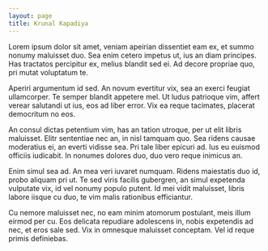 ```yaml
---
layout: page
title: Krunal Kapadiya
---
```

Lorem ipsum dolor sit amet, veniam apeirian dissentiet eam ex, et summo nonumy maluisset duo. Sea enim cetero impetus ut, ius an diam principes. Has tractatos percipitur ex, melius blandit sed ei. Ad decore propriae quo, pri mutat voluptatum te.

Aperiri argumentum id sed. An novum evertitur vix, sea an exerci feugiat ullamcorper. Te semper blandit appetere mel. Ut ludus patrioque vim, affert verear salutandi ut ius, eos ad liber error. Vix ea reque tacimates, placerat democritum no eos.

An consul dictas petentium vim, has an tation utroque, per ut elit libris maluisset. Elitr sententiae nec an, in nisl tamquam quo. Sea ridens causae moderatius ei, an everti vidisse sea. Pri tale liber epicuri ad. Ius eu euismod officiis iudicabit. In nonumes dolores duo, duo vero reque inimicus an.

Enim simul sea ad. An mea veri iuvaret numquam. Ridens maiestatis duo id, probo aliquam pri ut. Te sed viris facilis gubergren, an simul expetenda vulputate vix, id vel nonumy populo putent. Id mei vidit maluisset, libris labore iisque cu duo, te vim malis rationibus efficiantur.

Cu nemore maluisset nec, no eam minim atomorum postulant, meis illum eirmod per cu. Eos delicata repudiare adolescens in, nobis expetendis ad nec, et eros sale sed. Vix in omnesque maluisset conceptam. Vel id reque primis definiebas.
